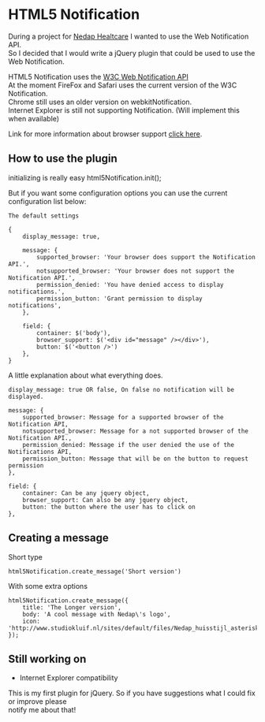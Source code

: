 HTML5 Notification
==================

During a project for [Nedap Healtcare](http://www.nedap-healthcare.com/) I wanted to use the Web Notification API.<br/>
So I decided that I would write a jQuery plugin that could be used to use the Web Notification.<br />

HTML5 Notification uses the [W3C Web Notification API](http://www.w3.org/TR/notifications/)<br />
At the moment FireFox and Safari uses the current version of the W3C Notification.<br />
Chrome still uses an older version on webkitNotification.<br />
Internet Explorer is still not supporting Notification. (Will implement this when available)<br />

Link for more information about browser support [click here](http://caniuse.com/notifications).

How to use the plugin
---------------------

initializing is really easy
	html5Notification.init();

But if you want some configuration options you can use the current configuration list below:

	The default settings

	{
		display_message: true,

		message: {
			supported_browser: 'Your browser does support the Notification API.',
			notsupported_browser: 'Your browser does not support the Notification API.',
			permission_denied: 'You have denied access to display notifications.',
			permission_button: 'Grant permission to display notifications',
		},

		field: {
			container: $('body'),
			browser_support: $('<div id="message" /></div>'),
			button: $('<button />')
		},
	}

A little explanation about what everything does.

	display_message: true OR false, On false no notification will be displayed.

	message: {
		supported_browser: Message for a supported browser of the Notification API,
		notsupported_browser: Message for a not supported browser of the Notification API.,
		permission_denied: Message if the user denied the use of the Notifications API,
		permission_button: Message that will be on the button to request permission
	},

	field: {
		container: Can be any jquery object,
		browser_support: Can also be any jquery object,
		button: the button where the user has to click on
	},


Creating a message
------------------
Short type

	html5Notification.create_message('Short version')

With some extra options

	html5Notification.create_message({
		title: 'The Longer version',
		body: 'A cool message with Nedap\'s logo',
		icon: 'http://www.studiokluif.nl/sites/default/files/Nedap_huisstijl_asterisk.jpg'
	});

Still working on
----------------

* Internet Explorer compatibility

This is my first plugin for jQuery. So if you have suggestions what I could fix or improve please<br />
notify me about that!

